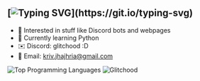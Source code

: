 ## [![Typing SVG](https://readme-typing-svg.demolab.com?font=Fira+Code&weight=600&size=30&duration=3000&pause=1500&color=719492&center=true&vCenter=true&repeat=true&random=false&width=435&lines=Hi+%F0%9F%91%8B%2C+I'm+Glitchood!)](https://git.io/typing-svg)

- 👀 Interested in stuff like Discord bots and webpages
- 🌱 Currently learning Python
- ✉️ Discord: glitchood :D
- 📧 Email: kriv.jhajhria@gmail.com

![Top Programming Languages](https://github-readme-stats.vercel.app/api/top-langs/?username=Glitchood&layout=compact&theme=github_dark)
<img src="https://komarev.com/ghpvc/?username=Glitchood&style=for-the-badge" alt="Glitchood" />

